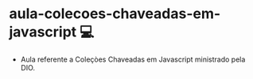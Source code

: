# aula-colecoes-chaveadas-em-javascript 💻
- Aula referente a Coleçòes Chaveadas em Javascript ministrado pela DIO.

